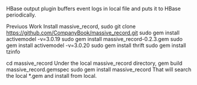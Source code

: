 HBase output plugin buffers event logs in local file and puts it to HBase periodically.

Previuos Work
Install massive_record,
sudo git clone https://github.com/CompanyBook/massive_record.git
sudo gem install activemodel -v=3.0.19
sudo gem install massive_record-0.2.3.gem
sudo gem install activemodel -v=3.0.20
sudo gem install thrift
sudo gem install tzinfo

cd massive_record
Under the local massive_record directory,
gem build massive_record.gemspec
sudo gem install massive_record
That will search the local *.gem and install from local.
